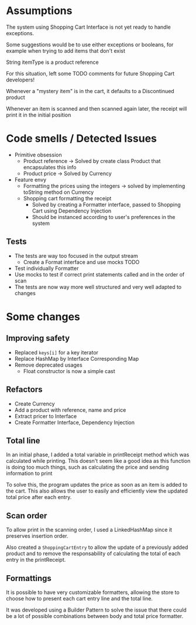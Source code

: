 # Assumptions

The system using Shopping Cart Interface is not yet ready to handle exceptions.

Some suggestions would be to use either exceptions or booleans, for example when trying to add items that don't exist

String itemType is a product reference

For this situation, left some TODO comments for future Shopping Cart developers!

Whenever a "mystery item" is in the cart, it defaults to a Discontinued product

Whenever an item is scanned and then scanned again later, the receipt will print it in the initial position

# Code smells / Detected Issues

- Primitive obsession 
  - Product reference -> Solved by create class Product that encapsulates this info
  - Product price -> Solved by Currency
- Feature envy
  - Formatting the prices using the integers -> solved by implementing toString method on Currency
  - Shopping cart formatting the receipt
    - Solved by creating a Formatter interface, passed to Shopping Cart using Dependency Injection
    - Should be instanced according to user's preferences in the system

## Tests

- The tests are way too focused in the output stream
  - Create a Format interface and use mocks TODO
- Test individually Formatter
- Use mocks to test if correct print statements called and in the order of scan
- The tests are now way more well structured and very well adapted to changes

# Some changes

## Improving safety

- Replaced `keys[i]` for a key iterator
- Replace HashMap by Interface Corresponding Map
- Remove deprecated usages 
  - Float constructor is now a simple cast

## Refactors

- Create Currency
- Add a product with reference, name and price
- Extract pricer to Interface
- Create Formatter Interface, Dependency Injection

## Total line

In an initial phase, I added a total variable in printReceipt method which was calculated while printing. 
This doesn't seem like a good idea as this function is doing too much things, such as calculating the price and sending information to print

To solve this, the program updates the price as soon as an item is added to the cart. This also allows the user to easily and efficiently view the updated total price after each entry.

## Scan order

To allow print in the scanning order, I used a LinkedHashMap since it preserves insertion order. 

Also created a `ShoppingCartEntry` to allow the update of a previously added product and to remove the responsability of calculating the total of each entry in the printReceipt.

## Formattings

It is possible to have very customizable formatters, allowing the store to choose how to present each cart entry line and the total line.

It was developed using a Builder Pattern to solve the issue that there could be a lot of possible combinations between body and total price formatter.
